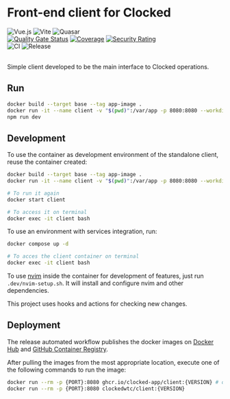 # Front-end client for Clocked

![Vue.js](https://img.shields.io/badge/vuejs-%2335495e.svg?style=for-the-badge&logo=vuedotjs&logoColor=%234FC08D)
![Vite](https://img.shields.io/badge/vite-%23646CFF.svg?style=for-the-badge&logo=vite&logoColor=white)
![Quasar](https://img.shields.io/badge/Quasar-16B7FB?style=for-the-badge&logo=quasar&logoColor=black)
<br>
[![Quality Gate Status](https://sonarcloud.io/api/project_badges/measure?project=clocked-app_client&metric=alert_status)](https://sonarcloud.io/summary/new_code?id=clocked-app_client)
[![Coverage](https://sonarcloud.io/api/project_badges/measure?project=clocked-app_client&metric=coverage)](https://sonarcloud.io/summary/new_code?id=clocked-app_client)
[![Security Rating](https://sonarcloud.io/api/project_badges/measure?project=clocked-app_client&metric=security_rating)](https://sonarcloud.io/summary/new_code?id=clocked-app_client)
<br>
![CI](https://github.com/clocked-app/client/actions/workflows/ci.yml/badge.svg)
![Release](https://github.com/clocked-app/client/actions/workflows/release.yml/badge.svg)
<br>
<br>

Simple client developed to be the main interface to Clocked operations.

## Run

```bash
docker build --target base --tag app-image .
docker run -it --name client -v "$(pwd)":/var/app -p 8080:8080 --workdir /var/app app-image bash
npm run dev
```
## Development

To use the container as development environment of the standalone client, reuse the container created:

```bash
docker build --target base --tag app-image .
docker run -it --name client -v "$(pwd)":/var/app -p 8080:8080 --workdir /var/app app-image bash

# To run it again
docker start client

# To access it on terminal
docker exec -it client bash
```
To use an environment with services integration, run:

```bash
docker compose up -d

# To acces the client container on terminal
docker exec -it client bash
```

To use [nvim](https://neovim.io/) inside the container for development of features, just run `.dev/nvim-setup.sh`. It will install and configure nvim and other dependencies.

This project uses hooks and actions for checking new changes.

## Deployment

The release automated workflow publishes the docker images on [Docker Hub](https://hub.docker.com/r/clockedwtc/client/tags) and [GitHub Container Registry](https://github.com/clocked-app/client/pkgs/container/wtc-client).

After pulling the images from the most appropriate location, execute one of the following commands to run the image:

```bash
docker run --rm -p {PORT}:8080 ghcr.io/clocked-app/client:{VERSION} # or
docker run --rm -p {PORT}:8080 clockedwtc/client:{VERSION}

